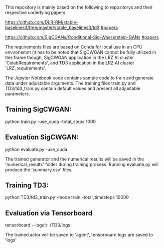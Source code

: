 This repository is mainly based on the following to repositorys and their respective underlying papers:

https://github.com/DLR-RM/stable-baselines3/tree/master/stable_baselines3/td3
[#papers](https://arxiv.org/abs/1802.09477)

https://github.com/SigCGANs/Conditional-Sig-Wasserstein-GANs
[#papers](https://onlinelibrary.wiley.com/doi/full/10.1111/mafi.12423)


The requirements files are based on Conda for local use in an CPU environemnt (it has to be noted that SigCWGAN cannot be fully utilized in this frame though, SigCWGAN application in the LRZ AI cluster 'ColabRequirements', and TD3 application in the LRZ AI cluster 'LRZ_requirements'.

The Jupyter Notebook code contains sample code to train and generate data under adjustable arguments. 
The training files train.py and TD3/td3_train.py contain default values and present all adjustable parameters.




## Training SigCWGAN:
python train.py -use_cuda -total_steps 1000

## Evaluation SigCWGAN:
python evaluate.py -use_cuda

The trained generator and the numerical results will be saved in the 'numerical_results' folder during training process. Running evaluate.py will produce the 'summary.csv' files.



## Training TD3:
python TD3/td3_train.py -mode train -total_timesteps 10000

## Evaluation via Tensorboard
tensorboard --logdir ./TD3/logs

The trained actor will be saved to 'agent', tensorboard logs are saved to 'logs'


